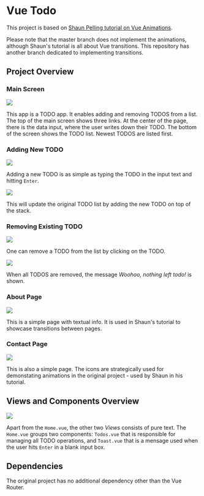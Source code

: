 # Vue Todo
This project is based on [Shaun Pelling tutorial on Vue Animations](https://www.youtube.com/watch?v=RIApQjn9fvw&list=PL4cUxeGkcC9ghm7-iTfS9n468Kp7l9Ipu).

Please note that the master branch does not implement the animations, although Shaun's tutorial is all about Vue transitions. This repository has another branch dedicated to implementing transitions.

## Project Overview

### Main Screen

<img src="./pics/MainPage.png" />

This app is a TODO app. It enables adding and removing TODOS from a list. The top of the main screen shows three links. At the center of the page, there is the data input, where the user writes down their TODO. The bottom of the screen shows the TODO list. Newest TODOS are listed first.

### Adding New TODO

<img src="./pics/AddingTODO1.png" />

Adding a new TODO is as simple as typing the TODO in the input text and hitting `Enter`.

<img src="./pics/AddingTODO2.png" />

This will update the original TODO list by adding the new TODO on top of the stack.

### Removing Existing TODO

<img src="./pics/RemovingTODO1.png" />

One can remove a TODO from the list by clicking on the TODO. 

<img src="./pics/RemovingTODO2.png" />

When all TODOS are removed, the message _Woohoo, nothing left todo!_ is shown.

### About Page

<img src="./pics/AboutPage.png" />

This is a simple page with textual info. It is used in Shaun's tutorial to showcase transitions between pages.

### Contact Page

<img src="./pics/ContactPage.png" />

This is also a simple page. The icons are strategically used for demonstating animations in the original project - used by Shaun in his tutorial.

## Views and Components Overview

<img src="./pics/ComponentTree.png" />

Apart from the `Home.vue`, the other two _Views_ consists of pure text. The `Home.vue` groups two components: `Todos.vue` that is responsible for managing all TODO operations, and `Toast.vue` that is a mensage used when the user hits `Enter` in a blank input box.

## Dependencies

The original project has no additional dependency other than the Vue Router.